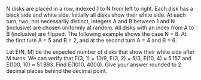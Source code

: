 
N disks are placed in a row, indexed 1 to N from left to right.
Each disk has a black side and white side. Initially all disks show their white side.
At each turn, two, not necessarily distinct, integers A and B between 1 and N (inclusive) are chosen uniformly at random.
All disks with an index from A to B (inclusive) are flipped.
The following example shows the case N = 8. At the first turn A = 5 and B = 2, and at the second turn A = 4 and B = 6.

Let E(N, M) be the expected number of disks that show their white side after M turns.
We can verify that E(3, 1) = 10/9, E(3, 2) = 5/3, E(10, 4) &#8776; 5.157 and E(100, 10) &#8776; 51.893.
Find E(1010, 4000).
Give your answer rounded to 2 decimal places behind the decimal point.
